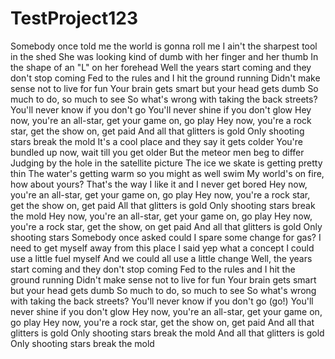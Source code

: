 # TestProject123
Somebody once told me the world is gonna roll me I ain't the sharpest tool in the shed She was looking kind of dumb with her finger and her thumb In the shape of an "L" on her forehead Well the years start coming and they don't stop coming Fed to the rules and I hit the ground running Didn't make sense not to live for fun Your brain gets smart but your head gets dumb So much to do, so much to see So what's wrong with taking the back streets? You'll never know if you don't go You'll never shine if you don't glow Hey now, you're an all-star, get your game on, go play Hey now, you're a rock star, get the show on, get paid And all that glitters is gold Only shooting stars break the mold It's a cool place and they say it gets colder You're bundled up now, wait till you get older But the meteor men beg to differ Judging by the hole in the satellite picture The ice we skate is getting pretty thin The water's getting warm so you might as well swim My world's on fire, how about yours? That's the way I like it and I never get bored Hey now, you're an all-star, get your game on, go play Hey now, you're a rock star, get the show on, get paid All that glitters is gold Only shooting stars break the mold Hey now, you're an all-star, get your game on, go play Hey now, you're a rock star, get the show, on get paid And all that glitters is gold Only shooting stars Somebody once asked could I spare some change for gas? I need to get myself away from this place I said yep what a concept I could use a little fuel myself And we could all use a little change Well, the years start coming and they don't stop coming Fed to the rules and I hit the ground running Didn't make sense not to live for fun Your brain gets smart but your head gets dumb So much to do, so much to see So what's wrong with taking the back streets? You'll never know if you don't go (go!) You'll never shine if you don't glow Hey now, you're an all-star, get your game on, go play Hey now, you're a rock star, get the show on, get paid And all that glitters is gold Only shooting stars break the mold And all that glitters is gold Only shooting stars break the mold
